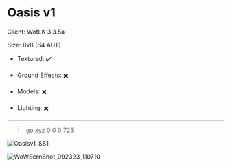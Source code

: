 # Oasis v1

Client: WotLK 3.3.5a

Size: 8x8 (64 ADT)

- Textured: ✔️

- Ground Effects: ✖️

- Models: ✖️

- Lighting: ✖️

---


> .go xyz 0 0 0 725

![Oasisv1_SS1](https://github.com/wowmodmaps/Oasis/assets/61268368/1db4a677-7fc5-4473-8e51-3ad1cb827494)

![WoWScrnShot_092323_110710](https://github.com/wowmodmaps/Oasis/assets/61268368/cf72d1c4-3643-423c-b4cb-67cffabc2936)
